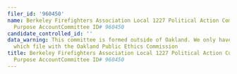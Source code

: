 ```yaml
---
filer_id: '960450'
name: Berkeley Firefighters Association Local 1227 Political Action Committee All
  Purpose AccountCommittee ID# 960450
candidate_controlled_id: ''
data_warning: This committee is formed outside of Oakland. We only have data on committees
  which file with the Oakland Public Ethics Commission
title: Berkeley Firefighters Association Local 1227 Political Action Committee All
  Purpose AccountCommittee ID# 960450
---
```


